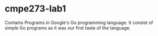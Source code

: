 # cmpe273-lab1

Contains Programs in Google's Go programming language.
It consist of simple Go programs as it was our first taste of the language.
